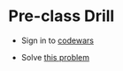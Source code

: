 # Pre-class Drill

- Sign in to [codewars](https://www.codewars.com/)

- Solve [this problem](https://www.codewars.com/kata/550f22f4d758534c1100025a)
